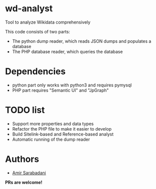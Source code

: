 # wd-analyst
Tool to analyze Wikidata comprehensively

This code consists of two parts:
* The python dump reader, which reads JSON dumps and populates a database
* The PHP database reader, which queries the database

# Dependencies
* python part only works with python3 and requires pymysql
* PHP part requires "Semantic UI" and "JpGraph"

# TODO list
* Support more properties and data types
* Refactor the PHP file to make it easier to develop
* Build Sitelink-based and Reference-based analyst
* Automatic running of the dump reader

# Authors
* [Amir Sarabadani](http://wikimediafoundation.org/wiki/User:Ladsgroup)

**PRs are welcome!**
